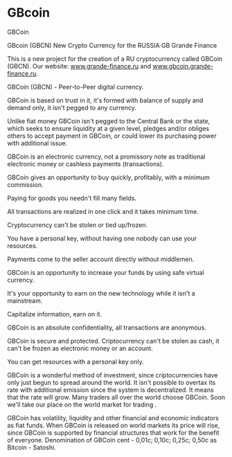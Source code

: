 # GBcoin
GBCoin

GBcoin (GBCN) New Crypto Currency for the RUSSIA GB Grande Finance

This is a new project for the creation of a RU cryptocurrency called GBCoin (GBCN). Our website: www.grande-finance.ru and www.gbcoin.grande-finance.ru. 

GBCoin (GBCN) -  Peer-to-Peer digital currency.

GBCoin is based on trust in it, it's formed with balance of supply and demand only, it isn't pegged to any currency.

Unlike fiat money GBCoin isn't pegged to the Central Bank or the state, which seeks to ensure liquidity at a given level, pledges and/or obliges others to accept payment in GBCoin, or could lower its purchasing power with additional issue.

GBCoin is an electronic currency, not a promissory note as traditional electronic money or cashless payments (transactions).

GBCoin gives an opportunity to buy quickly, profitably, with a minimum commission.

Paying for goods you needn't fill many fields.

All transactions are realized in one click and it takes minimum time.

Cryptocurrency can't be stolen or tied up/frozen.

You have a personal key, without having one nobody can use your resources.

Payments come to the seller account directly without middlemen.

GBCoin is an opportunity to increase your funds by using safe virtual currency.

It's your opportunity to earn on the new technology while it isn't a mainstream.

Capitalize information, earn on it.

GBCoin is an absolute confidentiality, all transactions are anonymous.

GBCoin is secure and protected. Criptocurrency can't be stolen as cash, it can't be frozen as electronic money or an account.

You can get resources with a personal key only.

GBCoin is a wonderful method of investment, since criptocurrencies
have only just begun to spread around the world.
It isn't possible to overtax its rate with additional emission since the system is decentralized. It means that the rate will grow.
Many traders all over the world choose GBCoin. Soon we'll take our place on the world market for trading .

GBCoin has volatility, liquidity and other financial and economic indicators as fiat funds.
When GBCoin is released on world markets its price will rise, since
GBCoin is supported by financial structures that work for the benefit of everyone.
Denomination of GBCoin cent - 0,01c; 0,10c; 0,25c; 0,50c as Bitcoin - Satoshi.

